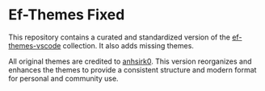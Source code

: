 # Ef-Themes Fixed

This repository contains a curated and standardized version of the [ef-themes-vscode](https://codeberg.org/anhsirk0/ef-themes-vscode) collection. It also adds missing themes.

All original themes are credited to [anhsirk0](https://codeberg.org/anhsirk0). This version reorganizes and enhances the themes to provide a consistent structure and modern format for personal and community use.

